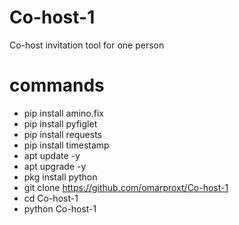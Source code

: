 # Co-host-1

Co-host invitation tool for one person

# commands

- pip install amino.fix
- pip install pyfiglet
- pip install requests
- pip install timestamp
- apt update -y
- apt upgrade -y
- pkg install python
- git clone https://github.com/omarproxt/Co-host-1
- cd Co-host-1
- python Co-host-1
